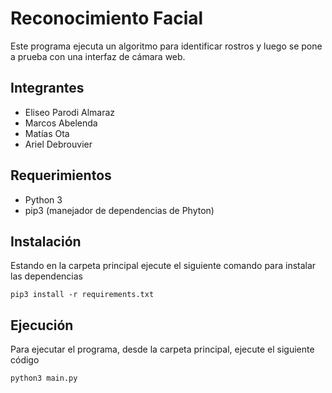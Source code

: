 # Reconocimiento Facial

Este programa ejecuta un algoritmo para identificar rostros y luego se pone a prueba con una interfaz de cámara web.

## Integrantes

* Eliseo Parodi Almaraz
* Marcos Abelenda
* Matías Ota
* Ariel Debrouvier

## Requerimientos

* Python 3
* pip3 (manejador de dependencias de Phyton)
   
## Instalación

Estando en la carpeta principal ejecute el siguiente comando para instalar las dependencias

```
pip3 install -r requirements.txt
```

## Ejecución

Para ejecutar el programa, desde la carpeta principal, ejecute el siguiente código

```
python3 main.py
```
